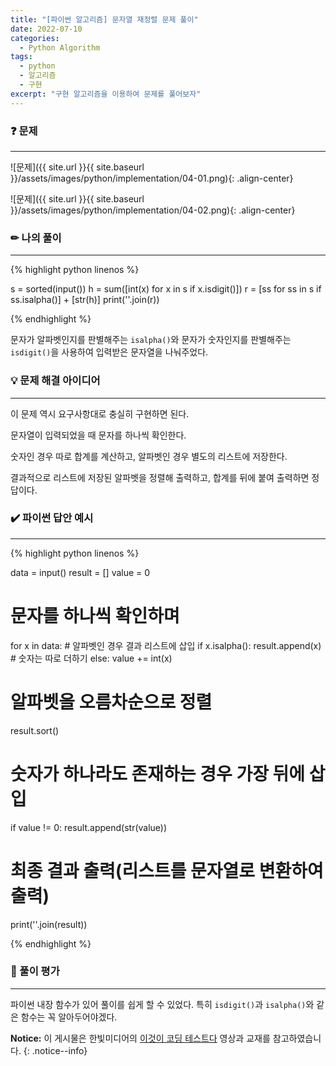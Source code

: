 ```yaml
---
title: "[파이썬 알고리즘] 문자열 재정렬 문제 풀이"
date: 2022-07-10
categories:
  - Python Algorithm
tags:
  - python
  - 알고리즘
  - 구현
excerpt: "구현 알고리즘을 이용하여 문제를 풀어보자"
---
```


### ❓ 문제

---

![문제]({{ site.url }}{{ site.baseurl }}/assets/images/python/implementation/04-01.png){: .align-center}

![문제]({{ site.url }}{{ site.baseurl }}/assets/images/python/implementation/04-02.png){: .align-center}


### ✏ 나의 풀이

---

{% highlight python linenos %}

s = sorted(input())
h = sum([int(x) for x in s if x.isdigit()])
r = [ss for ss in s if ss.isalpha()] + [str(h)]
print(''.join(r))

{% endhighlight %}

문자가 알파벳인지를 판별해주는 `isalpha()`와 문자가 숫자인지를 판별해주는 `isdigit()`을 사용하여 입력받은 문자열을 나눠주었다.


### 💡 문제 해결 아이디어

---

이 문제 역시 요구사항대로 충실히 구현하면 된다.

문자열이 입력되었을 때 문자를 하나씩 확인한다.

숫자인 경우 따로 합계를 계산하고, 알파벳인 경우 별도의 리스트에 저장한다.

결과적으로 리스트에 저장된 알파벳을 정렬해 출력하고, 합계를 뒤에 붙여 출력하면 정답이다.


### ✔️ 파이썬 답안 예시

---

{% highlight python linenos %}

data = input()
result = []
value = 0

# 문자를 하나씩 확인하며
for x in data:
	# 알파벳인 경우 결과 리스트에 삽입
	if x.isalpha():
		result.append(x)
	# 숫자는 따로 더하기
	else:
		value += int(x)

# 알파벳을 오름차순으로 정렬
result.sort()

# 숫자가 하나라도 존재하는 경우 가장 뒤에 삽입
if value != 0:
	result.append(str(value))

# 최종 결과 출력(리스트를 문자열로 변환하여 출력)
print(''.join(result))

{% endhighlight %}


### 💬 풀이 평가

---

파이썬 내장 함수가 있어 풀이를 쉽게 할 수 있었다. 특히 `isdigit()`과 `isalpha()`와 같은 함수는 꼭 알아두어야겠다.


**Notice:** 이 게시물은 한빛미디어의 [이것이 코딩 테스트다](https://www.youtube.com/watch?v=QhMY4t2xwG0) 영상과 교재를 참고하였습니다.
{: .notice--info}